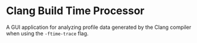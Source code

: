 # Clang Build Time Processor

A GUI application for analyzing profile data generated by the Clang compiler when using the `-ftime-trace` flag.
